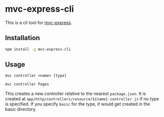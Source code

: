 # mvc-express-cli

This is a cli tool for [mvc-express](https://pajtai.github.io/mvc-express/).

## Installation

```bash
npm install -g mvc-express-cli
```

## Usage

`mvc controller <name> [type]`

```bash
mvc controller Pages
```

This creates a new controller relative to the nearest `package.json`. It is created at
`app/http/controllers/resource/${name}.controller.js` if no type is specified. If you
 specify `basic` for the type, it would get created in the basic directory.

